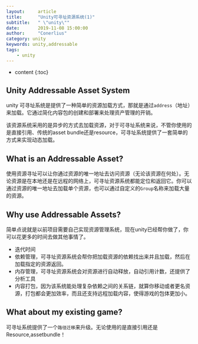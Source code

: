 ```yaml
---
layout:     article
title:      "Unity可寻址资源系统(1)"
subtitle:   " \"unity\""
date:       2019-11-08 15:00:00
author:     "Conerlius"
category: unity
keywords: unity,addressable
tags:
    - unity
---
```

* content
{:toc}

## Unity Addressable Asset System
unity 可寻址系统是提供了一种简单的资源加载方式，那就是通过`address`（地址）来加载。它通过简化内容包的创建和部署来处理资产管理的开销。

该资源系统采用的是异步的方式去加载资源，对于可寻址系统来说，不管你使用的是直接引用、传统的asset bundle还是resource，可寻址系统提供了一套简单的方式来实现动态加载。

## What is an Addressable Asset?
使用资源寻址可以让你通过资源的唯一地址去访问资源（无论该资源在何处）。无论资源是在本地还是在远程的网络上，可寻址资源系统都能定位和返回它。你可以通过资源的唯一地址去加载单个资源，也可以通过自定义的`Group`名称来加载大量的资源。

## Why use Addressable Assets?
简单点说就是以前项目需要自己实现资源管理系统，现在unity已经帮你做了，你可以花更多的时间去做其他事情了。
* 迭代时间
* 依赖管理，可寻址资源系统会帮你把加载资源的依赖找出来并且加载，然后在加载指定的资源返回。
* 内存管理，可寻址资源系统会对资源进行自动释放，自动引用计数，还提供了分析工具
* 内容打包，因为该系统能处理复杂依赖之间的关系链，就算你移动或者更名资源，打包都会更加效率，而且还支持远程加载内容，使得游戏的包体更加小。

## What about my existing game?
可寻址系统提供了一个`路径迁移`来升级。无论使用的是直接引用还是Resource,assetbundle！